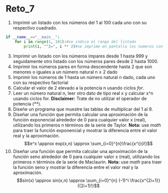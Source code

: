 # Reto_7

1. Imprimir un listado con los números del 1 al 100 cada uno con su respectivo cuadrado.
```python
if __name__=="__main__":
    for i in range(1, 101):#se indica el rango del listado
        print(i, "^2=", i ** 2)#se imprime en pantalla los numeros con sus cuadrados
```
3.  Imprimir un listado con los números impares desde 1 hasta 999 y seguidamente otro listado con los números pares desde 2 hasta 1000.
4.  Imprimir los números pares en forma descendente hasta 2 que son menores o iguales a un número natural n ≥ 2 dado
5. Imprimir los números de 1 hasta un número natural n dado, cada uno con su respectivo factorial
6. Calcular el valor de 2 elevado a la potencia n usando ciclos *for*.
7. Leer un número natural n, leer otro dato de tipo real x y calcular x^n usando ciclos for. **Disclaimer:** Trate de no utilizar el operador de potencia (**).
8. Diseñe un programa que muestre las tablas de multiplicar del 1 al 9.
9. Diseñar una función que permita calcular una aproximación de la función exponencial alrededor de 0 para cualquier valor x (real), utilizando los primeros n términos de la serie de Taylor. **Nota:** use *math* para traer la función exponencial y mostrar la diferencia entre el valor real y la aproximación.
$$e^x \approx exp(x,n) \approx \sum_{i=0}^{n}\frac{x^i}{i!}$$
10. Diseñar una función que permita calcular una aproximación de la función seno alrededor de 0 para cualquier valor x (real), utilizando los primeros n términos de la serie de Maclaurin. **Nota:** use *math* para traer la función seno y mostrar la diferencia entre el valor real y la aproximación.
$$sin(x) \approx sin(x,n) \approx \sum_{i=0}^{n} (-1)^i \frac{x^{2i+1}}{(2i+1)!}$$
